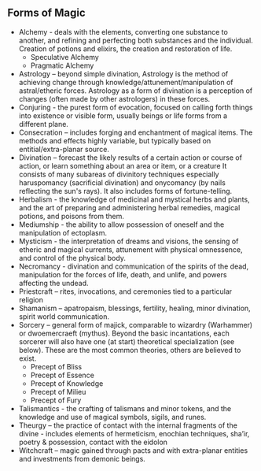 ## Forms of Magic

* Alchemy - deals with the elements, converting one substance to another, and refining and perfecting both substances and the individual. Creation of potions and elixirs, the creation and restoration of life.
  * Speculative Alchemy
  * Pragmatic Alchemy
* Astrology – beyond simple divination,  Astrology is the method of achieving change through knowledge/attunement/manipulation of astral/etheric forces.  Astrology as a form of divination is a perception of changes (often made by other astrologers) in these forces.
* Conjuring - the purest form of evocation, focused on calling forth things into existence or visible form, usually beings or life forms from a different plane.
* Consecration – includes forging and enchantment of magical items.  The methods and effects highly variable, but typically based on entitial/extra-planar source.
* Divination – forecast the likely results of a certain action or course of action, or learn something about an area or item, or a creature It consists of many subareas of divinitory techniques especially haruspomancy (sacrificial divination) and onycomancy (by nails reflecting the sun's rays).  It also includes forms of fortune-telling.
* Herbalism  - the knowledge of medicinal and mystical herbs and plants, and the art of preparing and administering herbal remedies, magical potions, and poisons from them.
* Mediumship -  the ability to allow possession of oneself and the manipulation of ectoplasm.
* Mysticism - the interpretation of dreams and visions, the sensing of etheric and magical currents, attunement with physical omnessence, and control of the physical body.
* Necromancy - divination and communication of the spirits of the dead, manipulation for the forces of life, death, and unlife, and powers affecting the undead.
* Priestcraft – rites, invocations, and ceremonies tied to a particular religion
* Shamanism – apatropaism, blessings, fertility, healing, minor divination, spirit world communication. 
* Sorcery – general form of majick, comparable to wizardry (Warhammer) or dwoemercraeft (mythus).  Beyond the basic incantations, each sorcerer will also have one (at start) theoretical specialization (see below).  These are the most common theories, others are believed to exist.
  * Precept of Bliss
  * Precept of Essence
  * Precept of Knowledge
  * Precept of Milieu               
  * Precept of Fury
* Talismantics - the crafting of talismans and minor tokens, and the knowledge and use of magical symbols, sigils, and runes.
* Theurgy – the practice of contact with the internal fragments of the divine -  includes elements of hermeticism, enochian techniques, sha’ir, poetry & possession, contact with the eidolon
* Witchcraft – magic gained through pacts and with extra-planar entities and investments from demonic beings.
